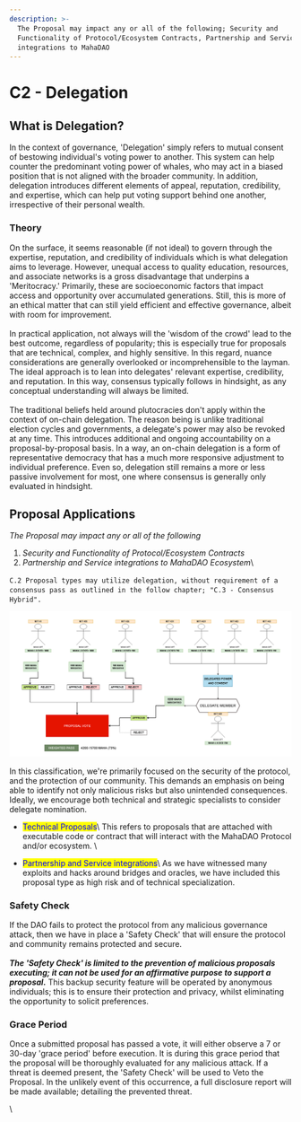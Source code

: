 ```yaml
---
description: >-
  The Proposal may impact any or all of the following; Security and
  Functionality of Protocol/Ecosystem Contracts, Partnership and Service
  integrations to MahaDAO
---
```


# C2 - Delegation

## What is Delegation?

In the context of governance, 'Delegation' simply refers to mutual consent of bestowing individual's voting power to another. This system can help counter the predominant voting power of whales, who may act in a biased position that is not aligned with the broader community. In addition, delegation introduces different elements of appeal, reputation, credibility, and expertise,  which can help put voting support behind one another, irrespective of their personal wealth.&#x20;

### Theory

On the surface, it seems reasonable (if not ideal) to govern through the expertise, reputation, and credibility of individuals which is what delegation aims to leverage. However, unequal access to quality education, resources, and associate networks is a gross disadvantage that underpins a 'Meritocracy.' Primarily, these are socioeconomic factors that impact access and opportunity over accumulated generations. Still, this is more of an ethical matter that can still yield efficient and effective governance, albeit with room for improvement. \
\
In practical application, not always will the 'wisdom of the crowd' lead to the best outcome, regardless of popularity; this is especially true for proposals that are technical, complex, and highly sensitive. In this regard, nuance considerations are generally overlooked or incomprehensible to the layman. The ideal approach is to lean into delegates' relevant expertise, credibility, and reputation. In this way, consensus typically follows in hindsight, as any conceptual understanding will always be limited.\
\
The traditional beliefs held around plutocracies don't apply within the context of on-chain delegation. The reason being is unlike traditional election cycles and governments, a delegate's power may also be revoked at any time. This introduces additional and ongoing accountability on a proposal-by-proposal basis. In a way, an on-chain delegation is a form of representative democracy that has a much more responsive adjustment to individual preference. Even so, delegation still remains a more or less passive involvement for most, one where consensus is generally only evaluated in hindsight.

## Proposal Applications

_The Proposal may impact any or all of the following_

1. _Security and Functionality of Protocol/Ecosystem Contracts_
2. _Partnership and Service integrations to MahaDAO Ecosystem_\


`C.2 Proposal types may utilize delegation, without requirement of a consensus pass as outlined in the follow chapter; "C.3 - Consensus Hybrid".`

![MahaDAO Delegate System](<../../.gitbook/assets/image (2) (2).png>)

In this classification, we're primarily focused on the security of the protocol, and the protection of our community. This demands an emphasis on being able to identify not only malicious risks but also unintended consequences. Ideally, we encourage both technical and strategic specialists to consider delegate nomination.&#x20;

* <mark style="color:blue;">Technical Proposals</mark>\ <mark style="color:blue;"></mark>This refers to proposals that are attached with executable code or contract that will interact with the MahaDAO Protocol and/or ecosystem. \

* <mark style="color:blue;">Partnership and Service integrations</mark>\ <mark style="color:blue;"></mark>As we have witnessed many exploits and hacks around bridges and oracles, we have included this proposal type as high risk and of technical specialization.&#x20;

### Safety Check

If the DAO fails to protect the protocol from any malicious governance attack, then we have in place a 'Safety Check' that will ensure the protocol and community remains protected and secure. \
\
_**The 'Safety Check' is limited to the prevention of malicious proposals executing; it can not be used for an affirmative purpose to support a proposal.**_ This backup security feature will be operated by anonymous individuals; this is to ensure their protection and privacy, whilst eliminating the opportunity to solicit preferences.

### Grace Period

Once a submitted proposal has passed a vote, it will either observe a 7 or 30-day 'grace period' before execution. It is during this grace period that the proposal will be thoroughly evaluated for any malicious attack. If a threat is deemed present, the 'Safety Check' will be used to Veto the Proposal. In the unlikely event of this occurrence, a full disclosure report will be made available; detailing the prevented threat.   &#x20;

\
